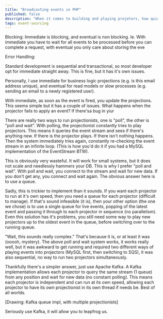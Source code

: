 ```yaml
---
title: "Broadcasting events in PHP"
published: false
description: "When it comes to building and playing projetors, how quickly should you process events and what are the trade-offs"
tags: event-sourcing
---
```


Blocking:
Immediate is blocking, and eventual is non blocking. Ie. With immediate you have to wait for all events to be processed before you can complete a request, with eventual you only care about storing the eve

Error Handling:

Standard development is sequential and transactional, so most developer opt for immediate straight away. This is fine, but it has it's own issues.

Personally, I use immediate for business logic projections (e.g. is this email address unique), and eventual for read models or slow processes (e.g. sending an email to a newly registered user).

With immediate, as soon as the event is fired, you update the projections. This seems simple but it has a couple of issues.
What happens when the projector fails to apply an event?
If there'sa bug in yiur

There are really two ways to run projectionists, one is "poll", the other is "poll and wait". With polling, the projectionist constantly tries to play projectors. This means it queries the event stream and sees if there's anything new. If there is the projector plays. If there isn't nothing happens. Then the system immediately tries again, constantly re-checking the event stream in an infinite loop. (This is how you'd do it if you had a MySQL implementation of the EventStream BTW).

This is obviously very wasteful. It will work for small systems, but it does not scale and needlessly hammers your DB. This is why I prefer "poll and wait". With poll and wait, you connect to the stream and wait for new data. If you don't get any, you connect and wait again. The obvious answer here is to use a queue.

Sadly, this is trickier to implement than it sounds. If you want each projector to run at it's own speed, then you need a queue for each projector (difficult to manage). If that's sound infeasible (it is), then your other option (the one we chose) is to use a single queue for live events, popping of the latest event and passing it through to each projector in sequence (no parallelism). Even this solution has it's problems, you still need some way to play new projectors up to the oldest event in the queue, before switching over to the running queue. 

"Wait, this sounds really complex." That's because it is, or at least it was (ooooh, mystery). The above poll and wait system works, it works really well, but it was awkward to get running and required two different ways of playing events into projectors (MySQL first, then switching to SQS), it was also sequential, no way to run two projectors simultaneously. 

Thankfully there's a simpler answer, just use Apache Kafka. A Kafka implementation  allows each projector to query the same stream (1 queue) from any position and wait for new data (no constant polling). This means each projector is independent and can run at its own speed, allowing each projector to have its own projectionist in its own thread if needs be. Best of all worlds.

[Drawing: Kafka queue impl, with multiple projectionists]

Seriously use Kafka, it will allow you to leapfrog us.

